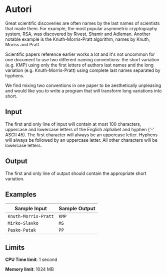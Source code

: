 # Autori

Great scientific discoveries are often names by the last names of scientists that made them. For example, the most popular asymmetric cryptography system, RSA, was discovered by Rivest, Shamir and Adleman. Another notable example is the Knuth-Morris-Pratt algorithm, names by Knuth, Moriss and Pratt.

Scientific papers reference earlier works a lot and it's not uncommon for one document to use two different naming conventions: the short variation (e.g. KMP) using only the first letters of authors last names and the long variation (e.g. Knuth-Morris-Pratt) using complete last names separated by hyphens.

We find mixing two conventions in one paper to be aesthetically unpleasing and would like you to write a program that will transform long variations into short.

## Input

The first and only line of input will contain at most 100 characters, uppercase and lowercase letters of the English alphabet and hyphen ('-' ASCII 45). The first character will always be an uppercase letter. Hyphens will always be followed by an uppercase letter. All other characters will be lowercase letters.

## Output

The first and only line of output should contain the appropriate short variation.

## Examples

Sample Input | Sample Output
-|-
`Knuth-Morris-Pratt` | `KMP`
`Mirko-Slavko` | `MS`
`Pasko-Patak` | `PP`

## Limits

**CPU Time limit**: 1 second

**Memory limit**: 1024 MB
